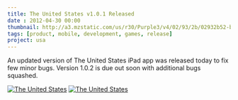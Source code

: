 ```yaml
---
title: The United States v1.0.1 Released
date : 2012-04-30 00:00
thumbnail: http://a3.mzstatic.com/us/r30/Purple3/v4/02/93/2b/02932b52-b671-9400-177c-4c2ede537434/icon175x175.png
tags: [product, mobile, development, games, release]
project: usa
---
```

An updated version of The United States iPad app was released today to fix few minor bugs. Version 1.0.2 is due out soon with additional bugs squashed.

[![The United States][1]][3]
[![The United States][2]][3]

  [1]: http://a3.mzstatic.com/us/r30/Purple3/v4/02/93/2b/02932b52-b671-9400-177c-4c2ede537434/icon175x175.png
  [2]: http://goodturn.stephenhouser.com/images/AvailableOnTheAppStore-Small.png
  [3]: http://itunes.apple.com/us/app/the-united-states/id503146680?ls=1&amp;mt=8


